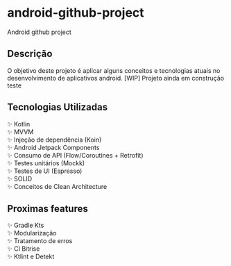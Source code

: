 # android-github-project
Android github project

## Descrição
O objetivo deste projeto é aplicar alguns conceitos e tecnologias atuais no desenvolvimento de aplicativos android.
[WIP] Projeto ainda em construção teste

## Tecnologias Utilizadas

✨ Kotlin </br>
✨ MVVM </br>
✨ Injeção de dependência (Koin) </br>
✨ Android Jetpack Components </br>
✨ Consumo de API (Flow/Coroutines + Retrofit) </br>
✨ Testes unitários (Mockk) </br>
✨ Testes de UI (Espresso) </br>
✨ SOLID </br>
✨ Conceitos de Clean Architecture </br>


## Proximas features
✨ Gradle Kts </br>
✨ Modularização </br>
✨ Tratamento de erros </br>
✨ CI Bitrise </br>
✨ Ktlint e Detekt </br>

